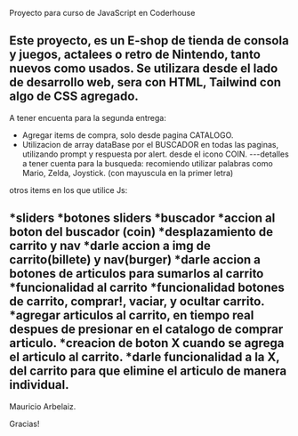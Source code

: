 ﻿Proyecto para curso de JavaScript en Coderhouse

Este proyecto, es un E-shop de tienda de consola y juegos, actalees o retro de Nintendo, tanto nuevos como usados.
Se utilizara desde el lado de desarrollo web, sera con HTML, Tailwind con algo de  CSS agregado.
------------------------------------------------------------------------------------------------------------------------------------------
A tener encuenta para la segunda entrega:

* Agregar items de compra, solo desde pagina CATALOGO. 
* Utilizacion de array dataBase por el BUSCADOR en todas las paginas, utilizando prompt y respuesta por alert.  desde el icono COIN.
  ---detalles a tener cuenta para la busqueda: recomiendo utilizar palabras como Mario, Zelda, Joystick. (con mayuscula en la primer letra)

otros items en los que utilice Js:

*sliders
*botones sliders
*buscador
*accion al boton del buscador (coin)
*desplazamiento de carrito y nav
*darle accion a img de carrito(billete) y nav(burger)
*darle accion a botones de articulos para sumarlos al carrito
*funcionalidad al carrito
*funcionalidad botones de carrito, comprar!, vaciar, y ocultar carrito.
*agregar articulos al carrito, en tiempo real despues de presionar en el catalogo de comprar articulo.
*creacion de boton X cuando se agrega el articulo al carrito.
*darle funcionalidad a la X, del carrito para que elimine el articulo de manera individual.
------------------------------------------------------------------------------------------------------------------------------------------
Mauricio Arbelaiz.

Gracias!

